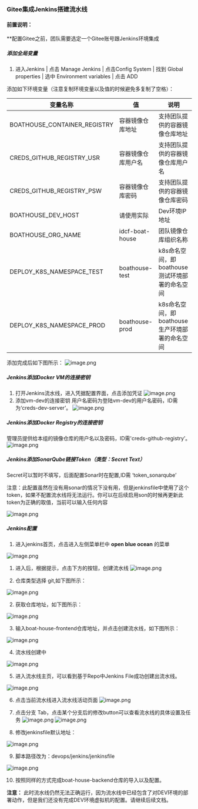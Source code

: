 ### Gitee集成Jenkins搭建流水线

#### 前置说明：

**配置Gitee之前，团队需要选定一个Gitee账号跟Jenkins环境集成

##### 添加全局变量

1. 进入Jenkins | 点击 Manage Jenkins | 点击Config System | 找到 Global properties | 选中 Environment variables | 点击 ADD

添加如下环境变量（注意复制环境变量以及值的时候避免多复制了空格）：

| 变量名称 | 值 | 说明  |
| ------------ | --------- | --------- |
| BOATHOUSE_CONTAINER_REGISTRY  | 容器镜像仓库地址 | 支持团队提供的容器镜像仓库地址 |
| CREDS_GITHUB_REGISTRY_USR  | 容器镜像仓库用户名|支持团队提供的容器镜像仓库用户名|
| CREDS_GITHUB_REGISTRY_PSW  | 容器镜像仓库密码| 支持团队提供的容器镜像仓库密码|
| BOATHOUSE_DEV_HOST  | 请使用实际 | Dev环境IP地址  |
| BOATHOUSE_ORG_NAME | idcf-boat-house  | 团队镜像仓库组织名称 |
| DEPLOY_K8S_NAMESPACE_TEST | boathouse-test | k8s命名空间，即boathouse测试环境部署的命名空间 |
| DEPLOY_K8S_NAMESPACE_PROD | boathouse-prod | k8s命名空间，即boathouse生产环境部署的命名空间 |

添加完成后如下图所示：
![image.png](images/jenkins-add-envs.png)

##### Jenkins添加Docker VM的连接密钥

1. 打开Jenkins流水线，进入凭据配置界面，点击添加凭证
![image.png](images/teamguide-cd-01.png)
2. 添加vm-dev的连接密钥
用户名密码为登陆vm-dev的用户名密码，ID需为‘creds-dev-server’。
![image.png](images/teamguide-cd-02.png)

##### Jenkins添加Docker Registry的连接密钥

管理员提供给本组的镜像仓库的用户名以及密码，ID需'creds-github-registry’。
![image.png](images/teamguide-cd-06-v2.png)

##### Jenkins添加SonarQube链接Token（类型：Secret Text）

Secret可以暂时不填写，后面配置Sonar时在配置,ID需 ‘token_sonarqube’

注意：此配置虽然在没有用sonar的情况下没有用，但是jenkinsfile中使用了这个token，如果不配置流水线将无法运行。你可以在后续启用son的时候再更新此token为正确的取值，当前可以输入任何内容

![image.png](images/sonar01.png)


##### Jenkins配置

1. 进入jenkins首页，点击进入左侧菜单栏中 **open blue ocean** 的菜单

![image.png](.attachments/image-36a3e741-2840-4470-a045-2a00503ad262.png)

1. 进入后，根据提示，点击下方的按钮，创建流水线
![image.png](.attachments/image-b33842d4-c08a-49c5-8621-c1560d31492a.png)

1. 仓库类型选择 git,如下图所示：

![image.png](.attachments/jenkins01.png)

2. 获取仓库地址，如下图所示：

![image.png](images/gitee-url.png)

3. 输入boat-house-frontend仓库地址，并点击创建流水线，如下图所示：


![image.png](.attachments/jenkins02.png)

4. 流水线创建中

![image.png](.attachments/jenkins03.png)

5. 进入流水线主页，可以看到基于Repo中Jenkins File成功创建出流水线。

![image.png](.attachments/image-3c7d5ea4-52bf-4c49-9e0c-8375d8c027cc.png)

6. 点击当前流水线进入流水线活动页面
![image.png](images/teamguide-ci-00.png)

7. 点击分支 Tab，点击某个分支后的修改button可以查看流水线的具体设置及任务
![image.png](images/teamguide-ci-01.png)
![image.png](images/teamguide-ci-02.png)

8. 修改jenkinsfile默认地址：

![image.png](.attachments/jenkins04.png)

9. 脚本路径改为：devops/jenkins/jenkinsfile

![image.png](.attachments/jenkins05.png)

10. 按照同样的方式完成boat-house-backend仓库的导入以及配置。

**注意：** 此时流水线仍然无法正确运行，因为流水线中已经包含了对DEV环境的部署动作，但是我们还没有完成DEV环境虚拟机的配置。请继续后续文档。

